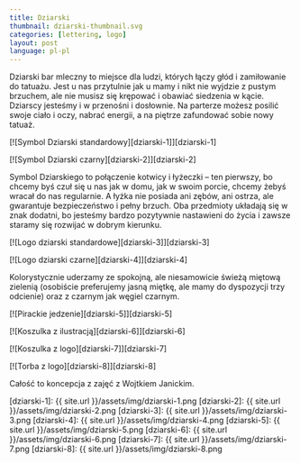 ```yaml
---
title: Dziarski
thumbnail: dziarski-thumbnail.svg
categories: [lettering, logo]
layout: post
language: pl-pl
---
```


Dziarski bar mleczny to miejsce dla ludzi, których łączy głód i zamiłowanie do tatuażu. Jest u nas przytulnie jak u mamy i nikt nie wyjdzie z pustym brzuchem, ale nie musisz się krępować i obawiać siedzenia w kącie. Dziarscy jesteśmy i w przenośni i dosłownie. Na parterze możesz posilić swoje ciało i oczy, nabrać energii, a na piętrze zafundować sobie nowy tatuaż.

[![Symbol Dziarski standardowy][dziarski-1]][dziarski-1]

[![Symbol Dziarski czarny][dziarski-2]][dziarski-2]

Symbol Dziarskiego to połączenie kotwicy i łyżeczki – ten pierwszy, bo chcemy byś czuł się u nas jak w domu, jak w swoim porcie, chcemy żebyś wracał do nas regularnie. A łyżka nie posiada ani zębów, ani ostrza,  ale gwarantuje bezpieczeństwo i pełny brzuch. Oba przedmioty układają się w znak dodatni, bo jesteśmy bardzo pozytywnie nastawieni do życia i zawsze staramy się rozwijać w dobrym kierunku.

[![Logo dziarski standardowe][dziarski-3]][dziarski-3]

[![Logo dziarski czarne][dziarski-4]][dziarski-4]

Kolorystycznie uderzamy ze spokojną, ale niesamowicie świeżą miętową zielenią (osobiście preferujemy jasną miętkę, ale mamy do dyspozycji trzy odcienie) oraz z czarnym jak węgiel czarnym.

[![Pirackie jedzenie][dziarski-5]][dziarski-5]

[![Koszulka z ilustracją][dziarski-6]][dziarski-6]

[![Koszulka z logo][dziarski-7]][dziarski-7]

[![Torba z logo][dziarski-8]][dziarski-8]

Całość to koncepcja z zajęć z Wojtkiem Janickim.

[dziarski-1]: {{ site.url }}/assets/img/dziarski-1.png
[dziarski-2]: {{ site.url }}/assets/img/dziarski-2.png
[dziarski-3]: {{ site.url }}/assets/img/dziarski-3.png
[dziarski-4]: {{ site.url }}/assets/img/dziarski-4.png
[dziarski-5]: {{ site.url }}/assets/img/dziarski-5.png
[dziarski-6]: {{ site.url }}/assets/img/dziarski-6.png
[dziarski-7]: {{ site.url }}/assets/img/dziarski-7.png
[dziarski-8]: {{ site.url }}/assets/img/dziarski-8.png